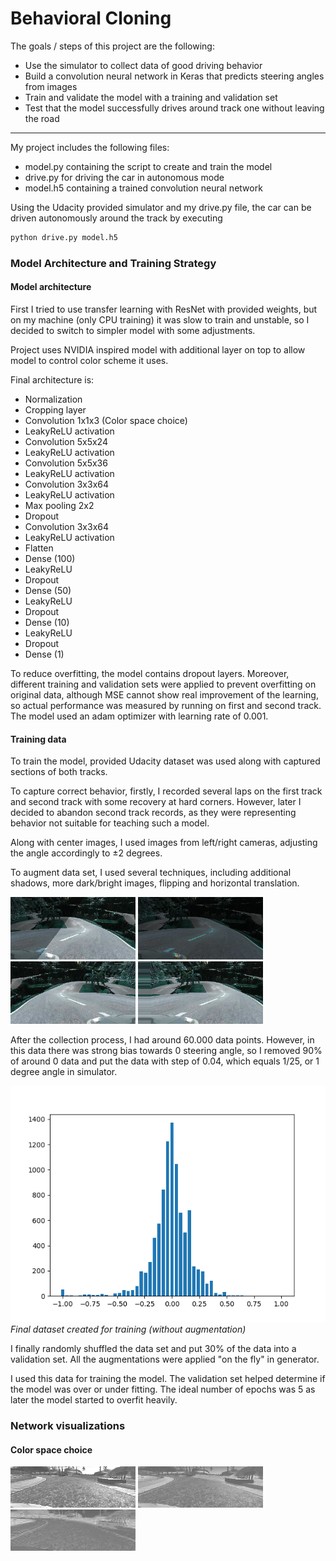 # **Behavioral Cloning**


The goals / steps of this project are the following:
* Use the simulator to collect data of good driving behavior
* Build a convolution neural network in Keras that predicts steering angles from images
* Train and validate the model with a training and validation set
* Test that the model successfully drives around track one without leaving the road
---


[//]: # (Image References)

[image4]: ./visualize/flip.png "Image flip"
[image5]: ./visualize/translate.png "Image translate"
[image6]: ./visualize/brightness.png "Image brightness"
[image7]: ./visualize/shadow.png "Image shadow"
[image8]: ./visualize/data.png "Image dataset"


My project includes the following files:
* model.py containing the script to create and train the model
* drive.py for driving the car in autonomous mode
* model.h5 containing a trained convolution neural network

Using the Udacity provided simulator and my drive.py file, the car can be driven autonomously around the track by executing
```sh
python drive.py model.h5
```

### Model Architecture and Training Strategy

#### Model architecture

First I tried to use transfer learning with ResNet with provided weights, but on my machine (only CPU training) it was slow to train and unstable, so I decided to switch to simpler model with some adjustments.

Project uses NVIDIA inspired model with additional layer on top to allow model to control color scheme it uses.

Final architecture is:    
* Normalization            
* Cropping layer                 
* Convolution 1x1x3 (Color space choice)
* LeakyReLU activation         
* Convolution 5x5x24             
* LeakyReLU activation          
* Convolution 5x5x36                 
* LeakyReLU activation                
* Convolution 3x3x64                 
* LeakyReLU activation     
* Max pooling 2x2          
* Dropout         
* Convolution 3x3x64                 
* LeakyReLU activation              
* Flatten
* Dense (100)
* LeakyReLU
* Dropout
* Dense (50)
* LeakyReLU
* Dropout
* Dense (10)  
* LeakyReLU
* Dropout
* Dense (1)

To reduce overfitting, the model contains dropout layers. Moreover, different training and validation sets were applied to prevent overfitting on original data, although MSE cannot show real improvement of the learning, so actual performance was measured by running on first and second track.
The model used an adam optimizer with learning rate of 0.001.

#### Training data

To train the model, provided Udacity dataset was used along with captured sections of both tracks.

To capture correct behavior, firstly, I recorded several laps on the first track and second track with some recovery at hard corners. However, later I decided to abandon second track records, as they were representing behavior not suitable for teaching such a model.

Along with center images, I used images from left/right cameras, adjusting the angle accordingly to ±2 degrees.

To augment data set, I used several techniques, including additional shadows, more dark/bright images, flipping and horizontal translation.

![alt text][image7]
![alt text][image6]
![alt text][image4]
![alt text][image5]

After the collection process, I had around 60.000 data points. However, in this data there was strong bias towards 0 steering angle, so I removed 90% of around 0 data and put the data with step of 0.04, which equals 1/25, or 1 degree angle in simulator.

![alt text][image8]
_Final dataset created for training (without augmentation)_

I finally randomly shuffled the data set and put 30% of the data into a validation set. All the augmentations were applied "on the fly" in generator.

I used this data for training the model. The validation set helped determine if the model was over or under fitting. The ideal number of epochs was 5 as later the model started to overfit heavily.

### Network visualizations

[//]: # (Network Image References)

[color_space_0]: ./visualize/layer_color_space_0.png "Color space 0"
[color_space_1]: ./visualize/layer_color_space_1.png "Color space 1"
[color_space_2]: ./visualize/layer_color_space_2.png "Color space 2"
[image4]: ./visualize/flip.png "Image flip"
[image5]: ./visualize/translate.png "Image translate"
[image6]: ./visualize/brightness.png "Image brightness"
[image7]: ./visualize/shadow.png "Image shadow"
[image8]: ./visualize/data.png "Image dataset"

#### Color space choice
![alt text][color_space_0]
![alt text][color_space_1]
![alt text][color_space_2]
